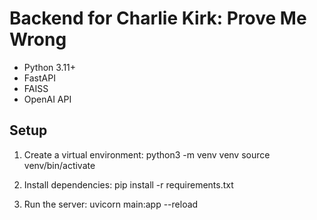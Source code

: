 # Backend for Charlie Kirk: Prove Me Wrong

- Python 3.11+
- FastAPI
- FAISS
- OpenAI API

## Setup

1. Create a virtual environment:
   python3 -m venv venv
   source venv/bin/activate

2. Install dependencies:
   pip install -r requirements.txt

3. Run the server:
   uvicorn main:app --reload
